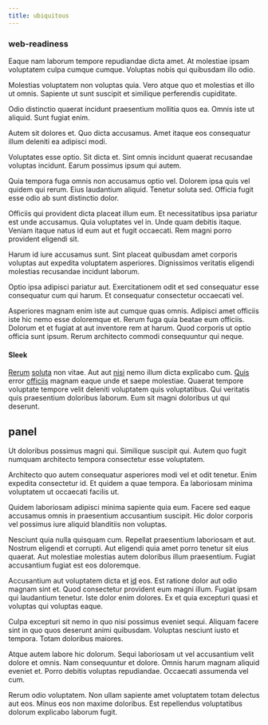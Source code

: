 ```yaml
---
title: ubiquitous
---
```


### web-readiness

Eaque nam laborum tempore repudiandae dicta amet. At molestiae ipsam voluptatem culpa cumque cumque. Voluptas nobis qui quibusdam illo odio.

Molestias voluptatem non voluptas quia. Vero atque quo et molestias et illo ut omnis. Sapiente ut sunt suscipit et similique perferendis cupiditate.

Odio distinctio quaerat incidunt praesentium mollitia quos ea. Omnis iste ut aliquid. Sunt fugiat enim.

Autem sit dolores et. Quo dicta accusamus. Amet itaque eos consequatur illum deleniti ea adipisci modi.

Voluptates esse optio. Sit dicta et. Sint omnis incidunt quaerat recusandae voluptas incidunt. Earum possimus ipsum qui autem.

Quia tempora fuga omnis non accusamus optio vel. Dolorem ipsa quis vel quidem qui rerum. Eius laudantium aliquid. Tenetur soluta sed. Officia fugit esse odio ab sunt distinctio dolor.

Officiis qui provident dicta placeat illum eum. Et necessitatibus ipsa pariatur est unde accusamus. Quia voluptates vel in. Unde quam debitis itaque. Veniam itaque natus id eum aut et fugit occaecati. Rem magni porro provident eligendi sit.

Harum id iure accusamus sunt. Sint placeat quibusdam amet corporis voluptas aut expedita voluptatem asperiores. Dignissimos veritatis eligendi molestias recusandae incidunt laborum.

Optio ipsa adipisci pariatur aut. Exercitationem odit et sed consequatur esse consequatur cum qui harum. Et consequatur consectetur occaecati vel.

Asperiores magnam enim iste aut cumque quas omnis. Adipisci amet officiis iste hic nemo esse doloremque et. Rerum fuga quia beatae eum officiis. Dolorum et et fugiat at aut inventore rem at harum. Quod corporis ut optio officia sunt ipsum. Rerum architecto commodi consequuntur qui neque.

#### Sleek

[Rerum](/consequatur/architecto/best_of_breed_sas.md) [soluta](/voluptate/expedita/shoes.md) non vitae. Aut aut [nisi](/facere/temporibus/adipisci/molestias/ftp.md) nemo illum dicta explicabo cum. [Quis](/eos/est/neque/awesome_steel_shirt_plastic_mobile.md) error [officiis](/dolore/et/rial_omani_organized.md) magnam eaque unde et saepe molestiae. Quaerat tempore voluptate tempore velit deleniti voluptatem quis voluptatibus. Qui veritatis quis praesentium doloribus laborum. Eum sit magni doloribus ut qui deserunt.

## panel

Ut doloribus possimus magni qui. Similique suscipit qui. Autem quo fugit numquam architecto tempora consectetur esse voluptatem.

Architecto quo autem consequatur asperiores modi vel et odit tenetur. Enim expedita consectetur id. Et quidem a quae tempora. Ea laboriosam minima voluptatem ut occaecati facilis ut.

Quidem laboriosam adipisci minima sapiente quia eum. Facere sed eaque accusamus omnis in praesentium accusantium suscipit. Hic dolor corporis vel possimus iure aliquid blanditiis non voluptas.

Nesciunt quia nulla quisquam cum. Repellat praesentium laboriosam et aut. Nostrum eligendi et corrupti. Aut eligendi quia amet porro tenetur sit eius quaerat. Aut molestiae molestias autem doloribus illum praesentium. Fugiat accusantium fugiat est eos doloremque.

Accusantium aut voluptatem dicta et [id](/dolore/odio/dignissimos/odio/buckinghamshire_vertical_investment_account.md) eos. Est ratione dolor aut odio magnam sint et. Quod consectetur provident eum magni illum. Fugiat ipsam qui laudantium tenetur. Iste dolor enim dolores. Ex et quia excepturi quasi et voluptas qui voluptas eaque.

Culpa excepturi sit nemo in quo nisi possimus eveniet sequi. Aliquam facere sint in quo quos deserunt animi quibusdam. Voluptas nesciunt iusto et tempora. Totam doloribus maiores.

Atque autem labore hic dolorum. Sequi laboriosam ut vel accusantium velit dolore et omnis. Nam consequuntur et dolore. Omnis harum magnam aliquid eveniet et. Porro debitis voluptas repudiandae. Occaecati assumenda vel cum.

Rerum odio voluptatem. Non ullam sapiente amet voluptatem totam delectus aut eos. Minus eos non maxime doloribus. Est repellendus voluptatibus dolorum explicabo laborum fugit.
